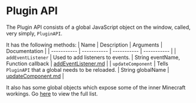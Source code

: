 # Plugin API
The Plugin API consists of a global JavaScript object on the window, called, very simply, `PluginAPI`.


It has the following methods:
| Name        | Description                         | Arguments        | Documentation    |
| ----------- | -----------                         |   -----------    |   -----------    |
| `addEventListener`    | Used to add listeners to events.      |  String eventName, Function callback        |  [addEventListener.md](events/addEventListener.md)        |
| `updateComponent`    | Tells `PluginAPI` that a global needs to be reloaded.      |  String globalName |  [updateComponent.md](globals/updateComponent.md)        |




It also has some global objects which expose some of the inner Minecraft workings. Go [here](globals/ListOfGlobals.md) to view the full list.